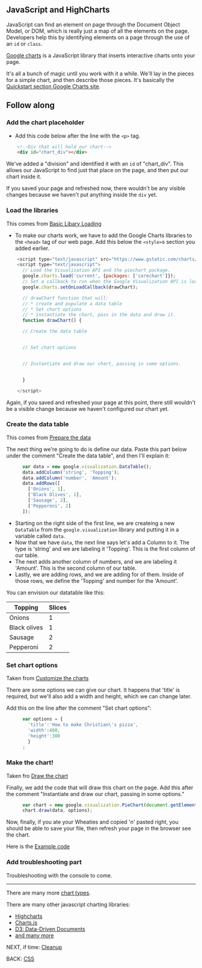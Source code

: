 ## JavaScript and HighCharts

JavaScript can find an element on page through the Document Object Model, or DOM, which is really just a map of all the elements on the page. Developers help this by identifying elements on a page through the use of an `id` or `class`.

[Google charts](https://developers.google.com/chart/interactive/docs/quick_start) is a JavaScript library that inserts interactive charts onto your page.

It's all a bunch of magic until you work with it a while. We'll lay in the pieces for a simple chart, and then describe those pieces. It's basically the [Quickstart section Google Charts site](https://developers.google.com/chart/interactive/docs/quick_start).

## Follow along

### Add the chart placeholder

* Add this code below after the line with the `<p>` tag.

```html
    <!--Div that will hold our chart-->
    <div id="chart_div"></div>
```

We've added a "division" and identified it with an `id` of "chart_div". This allows our JavaScript to find just that place on the page, and then put our chart inside it.

If you saved your page and refreshed now, there wouldn't be any visible changes because we haven't put anything inside the `div` yet.

### Load the libraries

This comes from [Basic Libary Loading](https://developers.google.com/chart/interactive/docs/basic_load_libs)

* To make our charts work, we have to add the Google Charts libraries to the `<head>` tag of our web page. Add this below the `<style>`s section you added earlier.

<!-- put this after the head after all the styles -->


```javascript
    <script type="text/javascript" src="https://www.gstatic.com/charts/loader.js"></script>
    <script type="text/javascript">
      // Load the Visualization API and the piechart package.
      google.charts.load('current', {packages: ['corechart']});
      // Set a callback to run when the Google Visualization API is loaded.
      google.charts.setOnLoadCallback(drawChart);

      // drawChart function that will:
      // * create and populate a data table
      // * Set chart options
      // * instantiate the chart, pass in the data and draw it.
      function drawChart() {

      // Create the data table


      // Set chart options


      // Instantiate and draw our chart, passing in some options.


      }

    </script>
```

Again, if you saved and refreshed your page at this point, there still wouldn't be a visible change because we haven't configured our chart yet.

### Create the data table

This comes from [Prepare the data](https://developers.google.com/chart/interactive/docs/basic_preparing_data)

The next thing we're going to do is define our data. Paste this part below under the comment "Create the data table", and then I'll explain it:

```javascript
      var data = new google.visualization.DataTable();
      data.addColumn('string', 'Topping');
      data.addColumn('number', 'Amount');
      data.addRows([
        ['Onions', 1],
        ['Black Olives', 1], 
        ['Sausage', 2],
        ['Pepperoni', 2]
      ]);
```

* Starting on the right side of the first line, we are createing a new `DataTable` from the `google.visualization` library and putting it in a variable called `data`.
* Now that we have `data`, the next line says let's add a Column to it. The type is 'string' and we are labeling it 'Topping'. This is the first column of our table.
* The next adds another column of numbers, and we are labeling it 'Amount'. This is the second column of our table.
* Lastly, we are adding rows, and we are adding for of them. Inside of those rows, we define the 'Topping' and number for the 'Amount'.

You can envision our datatable like this:

| Topping      | Slices |
|--------------|--------|
| Onions       | 1      |
| Black olives | 1      |
| Sausage      | 2      |
| Pepperoni    | 2      |

### Set chart options

Taken from [Customize the charts](https://developers.google.com/chart/interactive/docs/basic_customizing_chart)

There are some options we can give our chart. It happens that 'title' is required, but we'll also add a width and height, which we can change later.

Add this on the line after the comment "Set chart options":

``` javascript
      var options = {
        'title':'How to make Christian\'s pizza',
        'width':400,
        'height':300
        }
      ;
```

### Make the chart!

Taken fro [Draw the chart](https://developers.google.com/chart/interactive/docs/basic_draw_chart)

Finally, we add the code that will draw this chart on the page. Add this after the comment "Instantiate and draw our chart, passing in some options."

``` javascript
      var chart = new google.visualization.PieChart(document.getElementById('chart_div'));
      chart.draw(data, options);
```

Now, finally, if you ate your Wheaties and copied 'n' pasted right, you should be able to save your file, then refresh your page in the browser see the chart.

Here is the [Example code](03_mychart.html)

### Add troubleshooting part

Troubleshooting with the console to come.

-------


There are many more [chart types](https://developers.google.com/chart/interactive/docs/gallery).

There are many other javascript charting libraries:

* [Highcharts](http://www.highcharts.com/docs)
* [Charts.js](http://www.chartjs.org/)
* [D3: Data-Driven Documents](http://d3js.org/)
* [and many more](http://www.sitepoint.com/15-best-javascript-charting-libraries/)

NEXT, if time: [Cleanup](04_cleanup.md)

BACK: [CSS](04_css.md)


